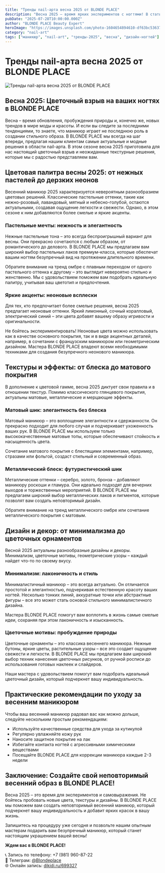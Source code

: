 ```yaml
---
title: "Тренды nail-арта весна 2025 от BLONDE PLACE"
description: "Весна 2025 – время ярких экспериментов с ногтями! В статье от BLONDE PLACE вы найдете обзор самых модных трендов нейл-арта: от нежных пастельных оттенков и..."
pubDate: "2025-07-28T10:00:00.000Z"
author: "BLONDE PLACE Beauty Expert"
heroImage: "https://images.unsplash.com/photo-1604654894610-df63bc536371?q=80&w=2070&auto=format&fit=crop&ixlib=rb-4.0.3&t=1753739628256&h=c49c4411"
category: "nail-art"
tags: ["маникюр", "nail-art", "тренды-2025", "весна", "дизайн-ногтей"]
---
```


# Тренды nail-арта весна 2025 от BLONDE PLACE

![Тренды nail-арта весна 2025 от BLONDE PLACE](https://images.unsplash.com/photo-1604654894610-df63bc536371?q=80&w=2070&auto=format&fit=crop&ixlib=rb-4.0.3&t=1753739628257&h=c49c4411)

## Весна 2025: Цветочный взрыв на ваших ногтях в BLONDE PLACE

Весна – время обновления, пробуждения природы и, конечно же, новых трендов в мире моды и красоты. И если вы следите за последними тенденциями, то знаете, что маникюр играет не последнюю роль в создании стильного образа. В BLONDE PLACE мы всегда на шаг впереди, предлагая нашим клиентам самые актуальные и модные решения в области nail-арта. В этом сезоне весна 2025 приготовила для нас настоящий цветочный взрыв и неожиданные текстурные решения, которые мы с радостью представляем вам.

## Цветовая палитра весны 2025: от нежных пастелей до дерзких неонов

Весенний маникюр 2025 характеризуется невероятным разнообразием цветовых решений. Классические пастельные оттенки, такие как нежно-розовый, лавандовый, мятный и небесно-голубой, остаются актуальными, создавая ощущение легкости и свежести. Однако, в этом сезоне к ним добавляются более смелые и яркие акценты.

### Пастельные мечты: нежность и элегантность

Нежные пастельные тона – это всегда беспроигрышный вариант для весны. Они прекрасно сочетаются с любым образом, от романтического до делового. В BLONDE PLACE мы предлагаем вам широкий выбор пастельных лаков премиум-класса, которые обеспечат вашим ногтям безупречный вид на протяжении длительного времени. 

Обратите внимание на тренд омбре с плавным переходом от одного пастельного оттенка к другому – это выглядит невероятно стильно и женственно. Мы с удовольствием поможем вам подобрать идеальную палитру, учитывая ваш цветотип и предпочтения.

### Яркие акценты: неоновые всплески

Для тех, кто предпочитает более смелые решения, весна 2025 предлагает неоновые оттенки. Яркий лимонный, сочный коралловый, электрический синий – эти цвета добавят вашему образу игривости и оригинальности. 

Не бойтесь экспериментировать! Неоновые цвета можно использовать как в качестве основного покрытия, так и в виде акцентных деталей, например, в сочетании с французским маникюром или геометрическим дизайном. Мастера BLONDE PLACE владеют всеми необходимыми техниками для создания безупречного неонового маникюра.

## Текстуры и эффекты: от блеска до матового покрытия

В дополнение к цветовой гамме, весна 2025 диктует свои правила и в отношении текстур. Помимо классического глянцевого покрытия, актуальны матовые, металлические и мерцающие эффекты.

### Матовый шик: элегантность без блеска

Матовый маникюр – это воплощение элегантности и сдержанности. Он прекрасно подходит для любого случая и подчеркивает ухоженность ваших рук. В BLONDE PLACE мы используем только высококачественные матовые топы, которые обеспечивают стойкость и насыщенность цвета. 

Сочетание матового покрытия с блестящими элементами, например, стразами или фольгой, создаст стильный и современный образ.

### Металлический блеск: футуристический шик

Металлические оттенки – серебро, золото, бронза – добавляют маникюру роскоши и гламура. Они идеально подходят для вечерних выходов и торжественных мероприятий. В BLONDE PLACE мы предлагаем широкий выбор металлических лаков и пигментов, которые позволят вам создать неповторимый дизайн. 

Обратите внимание на тренд металлического омбре или сочетание металлического покрытия с матовым.

## Дизайн и декор: от минимализма до цветочных орнаментов

Весной 2025 актуальны разнообразные дизайны и декоры. Минимализм, цветочные мотивы, геометрические узоры – каждый найдет что-то по своему вкусу.

### Минимализм: лаконичность и стиль

Минималистичный маникюр – это всегда актуально. Он отличается простотой и элегантностью, подчеркивая естественную красоту ваших ногтей. Несколько тонких линий, аккуратные точки или абстрактные фигуры – все это может стать основой стильного минималистичного дизайна. 

Мастера BLONDE PLACE помогут вам воплотить в жизнь самые смелые идеи, сохраняя при этом лаконичность и изысканность.

### Цветочные мотивы: пробуждение природы

Цветочные орнаменты – это классика весеннего маникюра. Нежные бутоны, яркие цветы, растительные узоры – все это создает ощущение свежести и легкости. В BLONDE PLACE мы предлагаем вам широкий выбор техник нанесения цветочных рисунков, от ручной росписи до использования готовых наклеек и слайдеров. 

Наши мастера с удовольствием помогут вам подобрать идеальный цветочный дизайн, который подчеркнет вашу индивидуальность.

## Практические рекомендации по уходу за весенним маникюром

Чтобы ваш весенний маникюр радовал вас как можно дольше, следуйте нескольким простым рекомендациям:

- Используйте качественные средства для ухода за кутикулой
- Регулярно увлажняйте кожу рук  
- Наносите защитное покрытие на лак
- Избегайте контакта ногтей с агрессивными химическими веществами
- Посещайте BLONDE PLACE для коррекции маникюра каждые 2-3 недели

## Заключение: Создайте свой неповторимый весенний образ в BLONDE PLACE!

Весна 2025 – это время для экспериментов и самовыражения. Не бойтесь пробовать новые цвета, текстуры и дизайны. В BLONDE PLACE мы поможем вам создать неповторимый весенний маникюр, который подчеркнет вашу индивидуальность и добавит ярких красок в вашу жизнь. 

Запишитесь на процедуру уже сегодня и позвольте нашим опытным мастерам подарить вам безупречный маникюр, который станет настоящим украшением вашей весны! 

**Ждем вас в BLONDE PLACE!** 

📞 Запись по телефону: +7 (981) 960-87-22  
💬 Телеграм: [@Blondeplace](https://t.me/Blondeplace)  
🌐 Онлайн запись: [dikidi.ru/699327](https://dikidi.ru/699327)